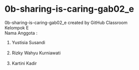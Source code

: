 # 0b-sharing-is-caring-gab02_e
0b-sharing-is-caring-gab02_e created by GitHub Classroom
<br>
Kelompok E
<br>
Nama Anggota : 
<br>
1. Yustisia Susandi
<br></br>
2. Rizky Wahyu Kurniawati
<br></br>
3. Kartini Kadir
<br></br>
